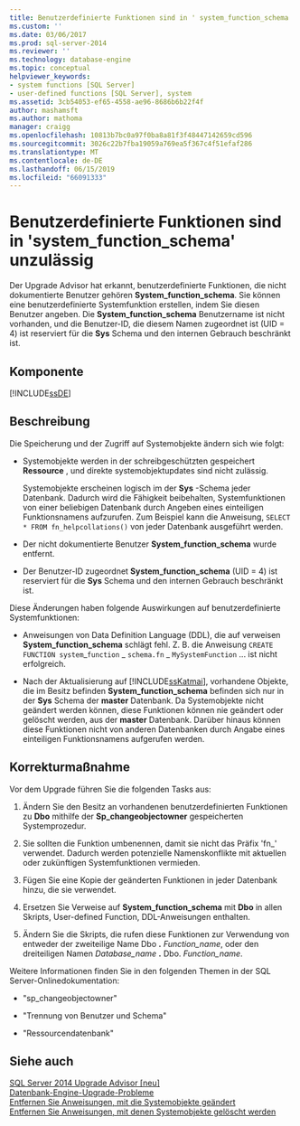 ```yaml
---
title: Benutzerdefinierte Funktionen sind in ' system_function_schema ' nicht zulässig. | Microsoft-Dokumentation
ms.custom: ''
ms.date: 03/06/2017
ms.prod: sql-server-2014
ms.reviewer: ''
ms.technology: database-engine
ms.topic: conceptual
helpviewer_keywords:
- system functions [SQL Server]
- user-defined functions [SQL Server], system
ms.assetid: 3cb54053-ef65-4558-ae96-8686b6b22f4f
author: mashamsft
ms.author: mathoma
manager: craigg
ms.openlocfilehash: 10813b7bc0a97f0ba8a81f3f48447142659cd596
ms.sourcegitcommit: 3026c22b7fba19059a769ea5f367c4f51efaf286
ms.translationtype: MT
ms.contentlocale: de-DE
ms.lasthandoff: 06/15/2019
ms.locfileid: "66091333"
---
```

# <a name="user-defined-functions-are-not-allowed-in-systemfunctionschema"></a>Benutzerdefinierte Funktionen sind in 'system_function_schema' unzulässig
  Der Upgrade Advisor hat erkannt, benutzerdefinierte Funktionen, die nicht dokumentierte Benutzer gehören **System_function_schema**. Sie können eine benutzerdefinierte Systemfunktion erstellen, indem Sie diesen Benutzer angeben. Die **System_function_schema** Benutzername ist nicht vorhanden, und die Benutzer-ID, die diesem Namen zugeordnet ist (UID = 4) ist reserviert für die **Sys** Schema und den internen Gebrauch beschränkt ist.  
  
## <a name="component"></a>Komponente  
 [!INCLUDE[ssDE](../../includes/ssde-md.md)]  
  
## <a name="description"></a>Beschreibung  
 Die Speicherung und der Zugriff auf Systemobjekte ändern sich wie folgt:  
  
-   Systemobjekte werden in der schreibgeschützten gespeichert **Ressource** , und direkte systemobjektupdates sind nicht zulässig.  
  
     Systemobjekte erscheinen logisch im der **Sys** -Schema jeder Datenbank. Dadurch wird die Fähigkeit beibehalten, Systemfunktionen von einer beliebigen Datenbank durch Angeben eines einteiligen Funktionsnamens aufzurufen. Zum Beispiel kann die Anweisung, `SELECT * FROM fn_helpcollations()` von jeder Datenbank ausgeführt werden.  
  
-   Der nicht dokumentierte Benutzer **System_function_schema** wurde entfernt.  
  
-   Der Benutzer-ID zugeordnet **System_function_schema** (UID = 4) ist reserviert für die **Sys** Schema und den internen Gebrauch beschränkt ist.  
  
 Diese Änderungen haben folgende Auswirkungen auf benutzerdefinierte Systemfunktionen:  
  
-   Anweisungen von Data Definition Language (DDL), die auf verweisen **System_function_schema** schlägt fehl. Z. B. die Anweisung `CREATE FUNCTION system`_`function` \_ `schema.fn` \_ `MySystemFunction` ... ist nicht erfolgreich.  
  
-   Nach der Aktualisierung auf [!INCLUDE[ssKatmai](../../includes/sskatmai-md.md)], vorhandene Objekte, die im Besitz befinden **System_function_schema** befinden sich nur in der **Sys** Schema der **master** Datenbank. Da Systemobjekte nicht geändert werden können, diese Funktionen können nie geändert oder gelöscht werden, aus der **master** Datenbank. Darüber hinaus können diese Funktionen nicht von anderen Datenbanken durch Angabe eines einteiligen Funktionsnamens aufgerufen werden.  
  
## <a name="corrective-action"></a>Korrekturmaßnahme  
 Vor dem Upgrade führen Sie die folgenden Tasks aus:  
  
1.  Ändern Sie den Besitz an vorhandenen benutzerdefinierten Funktionen zu **Dbo** mithilfe der **Sp_changeobjectowner** gespeicherten Systemprozedur.  
  
2.  Sie sollten die Funktion umbenennen, damit sie nicht das Präfix 'fn_' verwendet. Dadurch werden potenzielle Namenskonflikte mit aktuellen oder zukünftigen Systemfunktionen vermieden.  
  
3.  Fügen Sie eine Kopie der geänderten Funktionen in jeder Datenbank hinzu, die sie verwendet.  
  
4.  Ersetzen Sie Verweise auf **System_function_schema** mit **Dbo** in allen Skripts, User-defined Function, DDL-Anweisungen enthalten.  
  
5.  Ändern Sie die Skripts, die rufen diese Funktionen zur Verwendung von entweder der zweiteilige Name Dbo **.** _Function_name_, oder den dreiteiligen Namen _Database_name_ **.** Dbo. *Function_name*.  
  
 Weitere Informationen finden Sie in den folgenden Themen in der SQL Server-Onlinedokumentation:  
  
-   "sp_changeobjectowner"  
  
-   "Trennung von Benutzer und Schema"  
  
-   "Ressourcendatenbank"  
  
## <a name="see-also"></a>Siehe auch  
 [SQL Server 2014 Upgrade Advisor &#91;neu&#93;](sql-server-2014-upgrade-advisor.md)   
 [Datenbank-Engine-Upgrade-Probleme](../../../2014/sql-server/install/database-engine-upgrade-issues.md)   
 [Entfernen Sie Anweisungen, mit die Systemobjekte geändert](../../../2014/sql-server/install/remove-statements-that-modify-system-objects.md)   
 [Entfernen Sie Anweisungen, mit denen Systemobjekte gelöscht werden](../../../2014/sql-server/install/remove-statements-that-drop-system-objects.md)  
  
  
